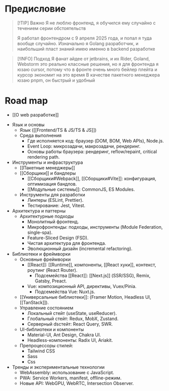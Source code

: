 # Предисловие
> [!TIP] Важно
> Я не люблю фронтенд, я обучился ему случайно с течением серии обстоятельств
> 
> Я работал фронтендром с 9 апреля 2025 года, и попал я туда вообще случайно. Изначально я Golang разработчик, и наибольший пласт знаний имею именно в backend разработке

> [!INFO] Подход
> Я фанат айдее от jetbrains, и их Rider, Goland, Webstorm это реально классные решения, но я для фронтенда я юзаю cursor, потому что в фронте очень много бейлер плейта и курсор экономит на это время
> В качестве пакетного менеджера юзаю pnpm, он быстрый и удобный

# Road map
* [[O web разработке]]

- Язык и основы
    - Язык ([[Frontend/TS & JS/TS & JS]])
    - Среда выполнения
        - Где исполняется код: браузер (DOM, BOM, Web APIs), Node.js.
        - Event Loop: микрозадачи, макрозадачи, рендеринг.
        - Основы работы браузера: рендеринг, reflow/repaint, critical rendering path.
- Инструменты и инфраструктура
    - [[Пакетные менеджеры]]
    - [[Сборщики]] и бандлеры
        - [[Сборщики#Webpack]], [[Сборщики#Vite]]: конфигурация, оптимизация бандлов.
        - [[Модульные системы]]: CommonJS, ES Modules.
    - Инструменты для разработки
        - Линтеры (ESLint, Prettier).
        - Тестирование: Jest, Vitest.
- Архитектура и паттерны
    - Архитектурные подходы
        - Монолитный фронтенд.
        - Микрофронтенды: подходы, инструменты (Module Federation, single-spa).
        - Feature-Sliced Design (FSD).
        - Чистая архитектура для фронтенда.
        - Эволюционный дизайн (incremental refactoring).
- Библиотеки и фреймворки
    - Основные фреймворки
        - [[React]]: [[Runtime]], компоненты, [[React хуки]], контекст, роутинг (React Router).
	        - Подсемейства [[React]]: [[Next.js]] (SSR/SSG), Remix, Gatsby, Preact.
        - Vue: композиционный API, директивы, Vuex/Pinia.
	        - Подсемейства Vue: Nuxt.js. 
	- [[Универсальные библиотеки]]: (Framer Motion, Headless UI, [[TanStack]]).
    - Управление состоянием
        - Локальный стейт (useState, useReducer).
        - Глобальный стейт: Redux, MobX, Zustand.
        - Серверный dsстейт: React Query, SWR.
    - UI-библиотеки и компоненты
        - Material-UI, Ant Design, Chakra UI.
        - Headless-компоненты: Radix UI, Ariakit.
	* Препроцессоры стилей:
		* Tailwind CSS
		* Sass
		* Css
- Тренды и экспериментальные технологии
    - WebAssembly: использование с JavaScript.
    - PWA: Service Workers, manifest, offline-режим.
    - Новые API: WebGPU, WebRTC, Intersection Observer.
